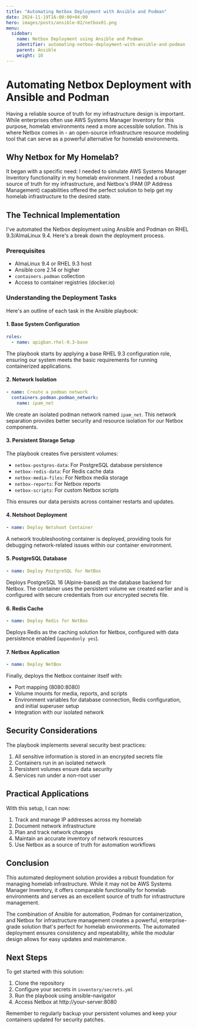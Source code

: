 ```yaml
---
title: "Automating Netbox Deployment with Ansible and Podman"
date: 2024-11-19T16:00:00+04:00
hero: images/posts/ansible-02/netbox01.png
menu:
  sidebar:
    name: Netbox Deployment using Ansible and Podman
    identifier: automating-netbox-deployment-with-ansible-and-podman
    parent: Ansible
    weight: 10
---
```

# Automating Netbox Deployment with Ansible and Podman

Having a reliable source of truth for my infrastructure design is important. While enterprises often use AWS Systems Manager Inventory for this purpose, homelab environments need a more accessible solution. This is where Netbox comes in - an open-source infrastructure resource modeling tool that can serve as a powerful alternative for homelab environments.

## Why Netbox for My Homelab?

It began with a specific need: I needed to simulate AWS Systems Manager Inventory functionality in my homelab environment. I needed a robust source of truth for my infrastructure, and Netbox's IPAM (IP Address Management) capabilities offered the perfect solution to help get my homelab infrastructure to the desired state.

## The Technical Implementation

I've automated the Netbox deployment using Ansible and Podman on RHEL 9.3/AlmaLinux 9.4. Here's a break down the deployment process.

### Prerequisites
- AlmaLinux 9.4 or RHEL 9.3 host
- Ansible core 2.14 or higher
- `containers.podman` collection
- Access to container registries (docker.io)

### Understanding the Deployment Tasks

Here's an outline of each task in the Ansible playbook:

#### 1. Base System Configuration
```yaml
roles:
  - name: apigban.rhel-9.3-base
```
The playbook starts by applying a base RHEL 9.3 configuration role, ensuring our system meets the basic requirements for running containerized applications.

#### 2. Network Isolation
```yaml
- name: Create a podman network
  containers.podman.podman_network:
    name: ipam_net
```
We create an isolated podman network named `ipam_net`. This network separation provides better security and resource isolation for our Netbox components.

#### 3. Persistent Storage Setup
The playbook creates five persistent volumes:
- `netbox-postgres-data`: For PostgreSQL database persistence
- `netbox-redis-data`: For Redis cache data
- `netbox-media-files`: For Netbox media storage
- `netbox-reports`: For Netbox reports
- `netbox-scripts`: For custom Netbox scripts

This ensures our data persists across container restarts and updates.

#### 4. Netshoot Deployment
```yaml
- name: Deploy Netshoot Container
```
A network troubleshooting container is deployed, providing tools for debugging network-related issues within our container environment.

#### 5. PostgreSQL Database
```yaml
- name: Deploy PostgreSQL for NetBox
```
Deploys PostgreSQL 16 (Alpine-based) as the database backend for Netbox. The container uses the persistent volume we created earlier and is configured with secure credentials from our encrypted secrets file.

#### 6. Redis Cache
```yaml
- name: Deploy Redis for NetBox
```
Deploys Redis as the caching solution for Netbox, configured with data persistence enabled (`appendonly yes`).

#### 7. Netbox Application
```yaml
- name: Deploy NetBox
```
Finally, deploys the Netbox container itself with:
- Port mapping (8080:8080)
- Volume mounts for media, reports, and scripts
- Environment variables for database connection, Redis configuration, and initial superuser setup
- Integration with our isolated network

## Security Considerations

The playbook implements several security best practices:
1. All sensitive information is stored in an encrypted secrets file
2. Containers run in an isolated network
3. Persistent volumes ensure data security
4. Services run under a non-root user

## Practical Applications

With this setup, I can now:
1. Track and manage IP addresses across my homelab
2. Document network infrastructure
3. Plan and track network changes
4. Maintain an accurate inventory of network resources
5. Use Netbox as a source of truth for automation workflows

## Conclusion

This automated deployment solution provides a robust foundation for managing homelab infrastructure. While it may not be AWS Systems Manager Inventory, it offers comparable functionality for homelab environments and serves as an excellent source of truth for infrastructure management.

The combination of Ansible for automation, Podman for containerization, and Netbox for infrastructure management creates a powerful, enterprise-grade solution that's perfect for homelab environments. The automated deployment ensures consistency and repeatability, while the modular design allows for easy updates and maintenance.

## Next Steps

To get started with this solution:
1. Clone the repository
2. Configure your secrets in `inventory/secrets.yml`
3. Run the playbook using ansible-navigator
4. Access Netbox at http://your-server:8080

Remember to regularly backup your persistent volumes and keep your containers updated for security patches.